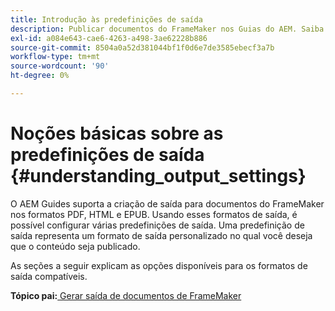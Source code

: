 ```yaml
---
title: Introdução às predefinições de saída
description: Publicar documentos do FrameMaker nos Guias do AEM. Saiba como gerar saída para documentos do FrameMaker nos formatos PDF, HTML5 e EPUB.
exl-id: a084e643-cae6-4263-a498-3ae62228b886
source-git-commit: 8504a0a52d381044bf1f0d6e7de3585ebecf3a7b
workflow-type: tm+mt
source-wordcount: '90'
ht-degree: 0%

---
```


# Noções básicas sobre as predefinições de saída {#understanding_output_settings}

O AEM Guides suporta a criação de saída para documentos do FrameMaker nos formatos PDF, HTML e EPUB. Usando esses formatos de saída, é possível configurar várias predefinições de saída. Uma predefinição de saída representa um formato de saída personalizado no qual você deseja que o conteúdo seja publicado.

As seções a seguir explicam as opções disponíveis para os formatos de saída compatíveis.

**Tópico pai:**[ Gerar saída de documentos de FrameMaker](fm-output-generatation.md)
